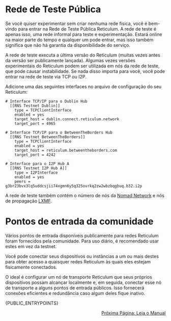 # Rede de Teste Pública
Se você quiser experimentar sem criar nenhuma rede física, você é bem-vindo para entrar na Rede de Teste Pública Reticulum. A rede de teste é apenas isso, uma rede informal para teste e experimentação. Estará online na maior parte do tempo e qualquer um pode entrar, mas isso também significa que não há garantia da disponibilidade do serviço.

A rede de teste executa a última versão do Reticulum (muitas vezes antes da versão ser publicamente lançada).
Algumas vezes versões experimentais do Reticulum podem ser utilizada em nós da rede de teste, que pode causar instabilidade. Se nada disso importa para você, você pode entrar na rede de teste via TCP ou I2P.

Adicione uma das seguintes interfaces no arquivo de configuração do seu Reticulum:

```
# Interface TCP/IP para o Dublin Hub
  [[RNS Testnet Dublin]]
    type = TCPClientInterface
    enabled = yes
    target_host = dublin.connect.reticulum.network
    target_port = 4965

# Interface TCP/IP para o BetweenTheBorders Hub
  [[RNS Testnet BetweenTheBorders]]
    type = TCPClientInterface
    enabled = yes
    target_host = reticulum.betweentheborders.com
    target_port = 4242

# Interface para o I2P Hub A
  [[RNS Testnet I2P Hub A]]
    type = I2PInterface
    enabled = yes
    peers = g3br23bvx3lq5uddcsjii74xgmn6y5q325ovrkq2zw2wbzbqgbuq.b32.i2p
```

A rede de teste também contém o número de nós da [Nomad Network](https://github.com/markqvist/nomadnet) e nós de propagação [LXMF](https://github.com/markqvist/lxmf).

# Pontos de entrada da comunidade
Vários pontos de entrada disponíveis publicamente para redes Reticulum foram fornecidos pela comunidade. Para uso diário, é recomendado usar estes em vez da testnet.

Você pode conectar seus dispositivos ou instâncias a um ou mais destes para obter acesso a quaisquer redes Reticulum às quais eles estejam fisicamente conectados.

O ideal é configurar um nó de transporte Reticulum que seus próprios dispositivos possam alcançar localmente e, em seguida, conectar esse nó de transporte a alguns pontos de entrada públicos. Isso fornecerá conexões eficientes e redundância caso algum deles fique inativo.

{PUBLIC_ENTRYPOINTS}

<p align="right"><a href="docs_pt-br.html">Próxima Página: Leia o Manual</a></p>
